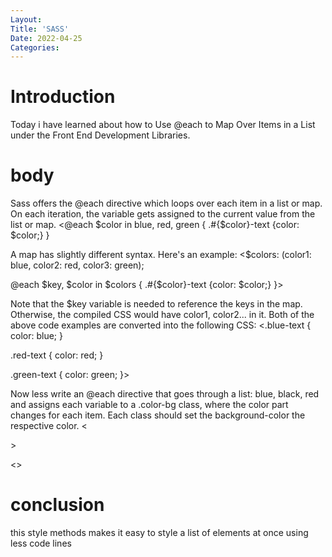 ```yaml
---
Layout:
Title: 'SASS'
Date: 2022-04-25
Categories:
---
```


# Introduction

Today i have learned about how to Use @each to Map Over Items in a List
 under
the Front End Development Libraries.

# body
Sass offers the @each directive which loops over each item in a list or map. On each iteration, the variable gets assigned to the current value from the list or map.
<@each $color in blue, red, green {
  .#{$color}-text {color: $color;}
}
>
A map has slightly different syntax. Here's an example:
<$colors: (color1: blue, color2: red, color3: green);

@each $key, $color in $colors {
  .#{$color}-text {color: $color;}
}>

Note that the $key variable is needed to reference the keys in the map. Otherwise, the compiled CSS would have color1, color2... in it. Both of the above code examples are converted into the following CSS:
<.blue-text {
  color: blue;
}

.red-text {
  color: red;
}

.green-text {
  color: green;
}>

Now less write an @each directive that goes through a list: blue, black, red and assigns each variable to a .color-bg class, where the color part changes for each item. Each class should set the background-color the respective color.
<<div class="blue-bg"></div>
<div class="black-bg"></div>
<div class="red-bg"></div>>

<<style type='text/scss'>

  @each $color in blue, black, red {
    .#{$color}-bg {background-color: $color;}
  }
  
  div {
    height: 200px;
    width: 200px;
  }

</style>>

# conclusion
this style methods makes it easy to style a list of elements at once using less code lines